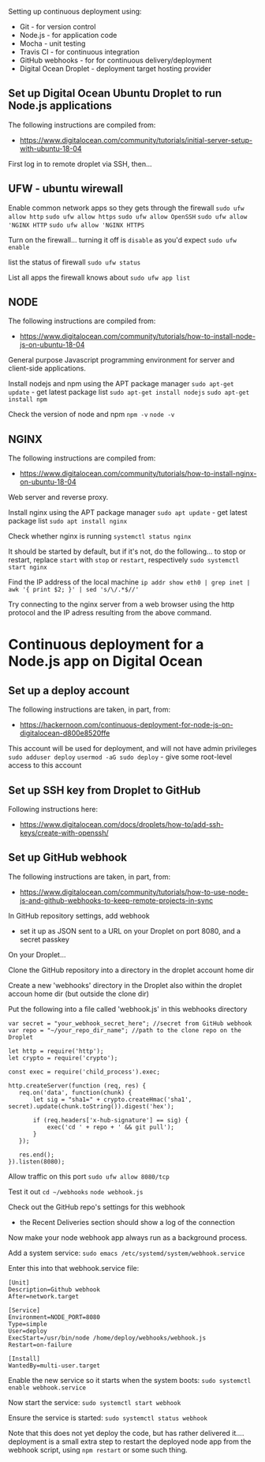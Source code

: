 Setting up continuous deployment using:
- Git - for version control
- Node.js - for application code
- Mocha - unit testing
- Travis CI - for continuous integration
- GitHub webhooks - for for continuous delivery/deployment
- Digital Ocean Droplet - deployment target hosting provider

## Set up Digital Ocean Ubuntu Droplet to run Node.js applications
The following instructions are compiled from:
- https://www.digitalocean.com/community/tutorials/initial-server-setup-with-ubuntu-18-04

First log in to remote droplet via SSH, then...

## UFW - ubuntu wirewall

Enable common network apps so they gets through the firewall
`sudo ufw allow http`
`sudo ufw allow https`
`sudo ufw allow OpenSSH`
`sudo ufw allow 'NGINX HTTP`
`sudo ufw allow 'NGINX HTTPS`

Turn on the firewall... turning it off is `disable` as you'd expect
`sudo ufw enable`

list the status of firewall
`sudo ufw status`

List all apps the firewall knows about
`sudo ufw app list`

## NODE
The following instructions are compiled from:
- https://www.digitalocean.com/community/tutorials/how-to-install-node-js-on-ubuntu-18-04

General purpose Javascript programming environment for server and client-side applications.

Install nodejs and npm using the APT package manager
`sudo apt-get update` - get latest package list
`sudo apt-get install nodejs`
`sudo apt-get install npm`

Check the version of node and npm
`npm -v`
`node -v`

## NGINX
The following instructions are compiled from:
- https://www.digitalocean.com/community/tutorials/how-to-install-nginx-on-ubuntu-18-04

Web server and reverse proxy.

Install nginx using the APT package manager
`sudo apt update` - get latest package list
`sudo apt install nginx`

Check whether nginx is running
`systemctl status nginx`

It should be started by default, but if it's not, do the following... to stop or restart, replace `start` with `stop` or `restart`, respectively
`sudo systemctl start nginx`

Find the IP address of the local machine
`ip addr show eth0 | grep inet | awk '{ print $2; }' | sed 's/\/.*$//'`

Try connecting to the nginx server from a web browser using the http protocol and the IP adress resulting from the above command.

# Continuous deployment for a Node.js app on Digital Ocean

## Set up a deploy account
The following instructions are taken, in part, from:
- https://hackernoon.com/continuous-deployment-for-node-js-on-digitalocean-d800e8520ffe

This account will be used for deployment, and will not have admin privileges
`sudo adduser deploy`
`usermod -aG sudo deploy` - give some root-level access to this account

## Set up SSH key from Droplet to GitHub
Following instructions here:
- https://www.digitalocean.com/docs/droplets/how-to/add-ssh-keys/create-with-openssh/

## Set up GitHub webhook
The following instructions are taken, in part, from:
- https://www.digitalocean.com/community/tutorials/how-to-use-node-js-and-github-webhooks-to-keep-remote-projects-in-sync

In GitHub repository settings, add webhook
- set it up as JSON sent to a URL on your Droplet on port 8080, and a secret passkey

On your Droplet...

Clone the GitHub repository into a directory in the droplet account home dir

Create a new 'webhooks' directory in the Droplet also within the droplet accoun home dir (but outside the clone dir)

Put the following into a file called 'webhook.js' in this webhooks directory
```
var secret = "your_webhook_secret_here"; //secret from GitHub webhook
var repo = "~/your_repo_dir_name"; //path to the clone repo on the Droplet

let http = require('http');
let crypto = require('crypto');

const exec = require('child_process').exec;

http.createServer(function (req, res) {
   req.on('data', function(chunk) {
       let sig = "sha1=" + crypto.createHmac('sha1', secret).update(chunk.toString()).digest('hex');

       if (req.headers['x-hub-signature'] == sig) {
           exec('cd ' + repo + ' && git pull');
       }
   });

   res.end();
}).listen(8080);
```

Allow traffic on this port
`sudo ufw allow 8080/tcp`

Test it out
`cd ~/webhooks`
`node webhook.js`

Check out the GitHub repo's settings for this webhook
- the Recent Deliveries section should show a log of the connection

Now make your node webhook app always run as a background process.

Add a system service:
`sudo emacs /etc/systemd/system/webhook.service`

Enter this into that webhook.service file:
```
[Unit]
Description=Github webhook
After=network.target

[Service]
Environment=NODE_PORT=8080
Type=simple
User=deploy
ExecStart=/usr/bin/node /home/deploy/webhooks/webhook.js
Restart=on-failure

[Install]
WantedBy=multi-user.target
```

Enable the new service so it starts when the system boots:
`sudo systemctl enable webhook.service`

Now start the service:
`sudo systemctl start webhook`

Ensure the service is started:
`sudo systemctl status webhook`

Note that this does not yet deploy the code, but has rather delivered it....  deployment is a small extra step to restart the deployed node app from the webhook script, using `npm restart` or some such thing.

